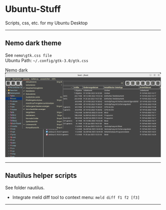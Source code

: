 # Ubuntu-Stuff
Scripts, css, etc. for my Ubuntu Desktop

***
## Nemo dark theme
See ``nemo\gtk.css file``\
Ubuntu Path: ``~/.config/gtk-3.0/gtk.css``

Nemo dark
![Nemo dark](./img/NemoDark.png)

***
## Nautilus helper scripts
See folder nautilus.
- Integrate meld diff tool to context menu: ``meld diff f1 f2 [f3]``

***